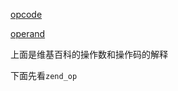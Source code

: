 [opcode](https://en.wikipedia.org/wiki/Opcode)

[operand](https://en.wikipedia.org/wiki/Operand)

上面是维基百科的操作数和操作码的解释

下面先看`zend_op`

